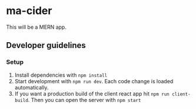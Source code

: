 # ma-cider

This will be a MERN app.

## Developer guidelines

### Setup

1. Install dependencies with `npm install`
2. Start development with `npm run dev`. Each code change is loaded automatically.
3. If you want a production build of the client react app hit `npm run client-build`. Then you can open the server with `npm start`